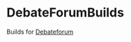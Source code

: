 DebateForumBuilds
=================

Builds for [Debateforum]("https://github.com/CrazyPython/DebateForum")
